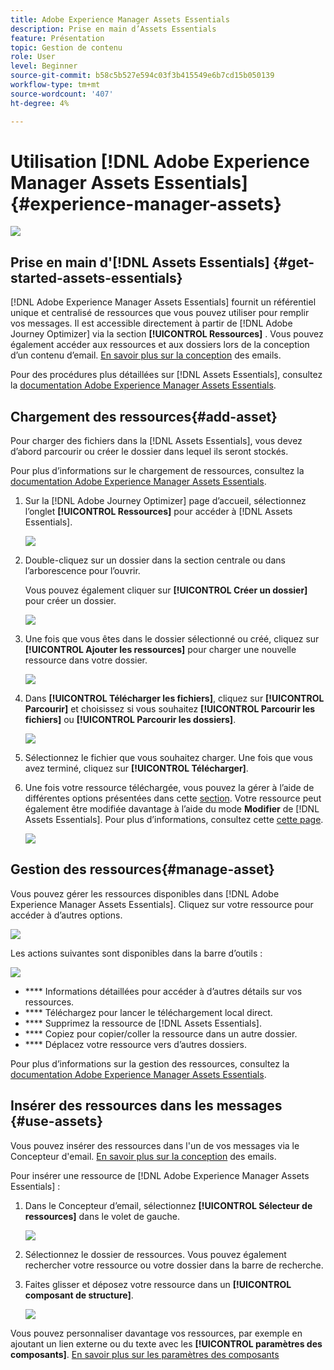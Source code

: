 ```yaml
---
title: Adobe Experience Manager Assets Essentials
description: Prise en main d’Assets Essentials
feature: Présentation
topic: Gestion de contenu
role: User
level: Beginner
source-git-commit: b58c5b527e594c03f3b415549e6b7cd15b050139
workflow-type: tm+mt
source-wordcount: '407'
ht-degree: 4%

---
```


# Utilisation [!DNL Adobe Experience Manager Assets Essentials]  {#experience-manager-assets}

![](assets/do-not-localize/badge.png)

## Prise en main d&#39;[!DNL Assets Essentials] {#get-started-assets-essentials}

[!DNL Adobe Experience Manager Assets Essentials] fournit un référentiel unique et centralisé de ressources que vous pouvez utiliser pour remplir vos messages. Il est accessible directement à partir de [!DNL Adobe Journey Optimizer] via la section **[!UICONTROL Ressources]** . Vous pouvez également accéder aux ressources et aux dossiers lors de la conception d’un contenu d’email. [En savoir plus sur la conception](design-emails.md) des emails.

Pour des procédures plus détaillées sur [!DNL Assets Essentials], consultez la [documentation Adobe Experience Manager Assets Essentials](https://experienceleague.adobe.com/docs/experience-manager-assets-essentials/help/introduction.html).

## Chargement des ressources{#add-asset}

Pour charger des fichiers dans la [!DNL Assets Essentials], vous devez d’abord parcourir ou créer le dossier dans lequel ils seront stockés.

Pour plus d’informations sur le chargement de ressources, consultez la [documentation Adobe Experience Manager Assets Essentials](https://experienceleague.adobe.com/docs/experience-manager-assets-essentials/help/add-delete-assets.html).

1. Sur la [!DNL Adobe Journey Optimizer] page d’accueil, sélectionnez l’onglet **[!UICONTROL Ressources]** pour accéder à [!DNL Assets Essentials].

   ![](assets/media_library_1.png)

1. Double-cliquez sur un dossier dans la section centrale ou dans l’arborescence pour l’ouvrir.

   Vous pouvez également cliquer sur **[!UICONTROL Créer un dossier]** pour créer un dossier.

   ![](assets/media_library_8.png)

1. Une fois que vous êtes dans le dossier sélectionné ou créé, cliquez sur **[!UICONTROL Ajouter les ressources]** pour charger une nouvelle ressource dans votre dossier.

   ![](assets/media_library_2.png)

1. Dans **[!UICONTROL Télécharger les fichiers]**, cliquez sur **[!UICONTROL Parcourir]** et choisissez si vous souhaitez **[!UICONTROL Parcourir les fichiers]** ou **[!UICONTROL Parcourir les dossiers]**.

   ![](assets/media_library_3.png)

1. Sélectionnez le fichier que vous souhaitez charger. Une fois que vous avez terminé, cliquez sur **[!UICONTROL Télécharger]**.

1. Une fois votre ressource téléchargée, vous pouvez la gérer à l’aide de différentes options présentées dans cette [section](#manage-asset). Votre ressource peut également être modifiée davantage à l’aide du mode **Modifier** de [!DNL Assets Essentials]. Pour plus d’informations, consultez cette [cette page](#edit-assets).

   ![](assets/media_library_12.png)

## Gestion des ressources{#manage-asset}

Vous pouvez gérer les ressources disponibles dans [!DNL Adobe Experience Manager Assets Essentials]. Cliquez sur votre ressource pour accéder à d’autres options.

![](assets/media_library_12.png)

Les actions suivantes sont disponibles dans la barre d’outils :

![](assets/media_library_4.png)

* **** Informations détaillées pour accéder à d’autres détails sur vos ressources.
* **** Téléchargez pour lancer le téléchargement local direct.
* **** Supprimez la ressource de  [!DNL Assets Essentials].
* **** Copiez pour copier/coller la ressource dans un autre dossier.
* **** Déplacez votre ressource vers d’autres dossiers.

Pour plus d’informations sur la gestion des ressources, consultez la [documentation Adobe Experience Manager Assets Essentials](https://experienceleague.adobe.com/docs/experience-manager-assets-essentials/help/manage-assets.html).

## Insérer des ressources dans les messages {#use-assets}

Vous pouvez insérer des ressources dans l&#39;un de vos messages via le Concepteur d&#39;email. [En savoir plus sur la conception](design-emails.md) des emails.

Pour insérer une ressource de [!DNL Adobe Experience Manager Assets Essentials] :

1. Dans le Concepteur d’email, sélectionnez **[!UICONTROL Sélecteur de ressources]** dans le volet de gauche.

   ![](assets/media_library_5.png)

1. Sélectionnez le dossier de ressources. Vous pouvez également rechercher votre ressource ou votre dossier dans la barre de recherche.

1. Faites glisser et déposez votre ressource dans un **[!UICONTROL composant de structure]**.

   ![](assets/media_library_6.png)

Vous pouvez personnaliser davantage vos ressources, par exemple en ajoutant un lien externe ou du texte avec les **[!UICONTROL paramètres des composants]**. [En savoir plus sur les paramètres des composants](content-components.md)

<!--

## Edit and modify assets {#edit-assets}

Your assets can be edited through the **[!UICONTROL Edit mode]** in [!DNL Assets Essentials]. Through this mode, you can crop, resize and rotate your asset. Click the **[!UICONTROL Edit]** button to access the editing mode of your asset.

![](assets/media_library_10.png)

Following actions are available in the toolbar:

![](assets/media_library_11.png)

* **[!UICONTROL Start crop]** to focus on only the content you want in your asset.
* **[!UICONTROL Rotate left]** to rotate your asset counter-clockwise by 90 degrees.
* **[!UICONTROL Rotate right]** to rotate your asset clockwise by 90 degrees.
* **[!UICONTROL Flip vertically]** to vertically mirror your asset.
* **[!UICONTROL Flip horizontally]** to horizontally mirror your asset.
* **[!UICONTROL Launch map]** to insert an image map. For more on this, refer to the [Add image maps](https://experienceleague.adobe.com/docs/experience-manager-65/assets/using/image-maps.html?lang=en#using) documentation.

## Share assets {#share-assets}

When using the Media library, each asset is saved in folders or sub-folders. You can choose to share your folders and which level of access to assign.

For more information on how to share access to your folders, refer to this page.

-->
